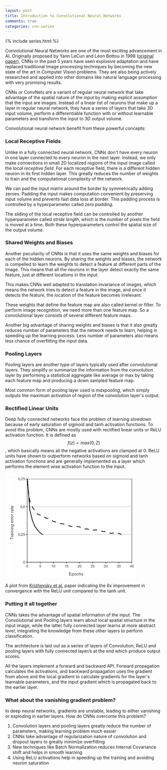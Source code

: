 ```yaml
---
layout: post
title: Introduction to Convolutional Neural Networks
comments: true
categories: cnn-series
---
```


{% include series.html %}

Convolutional Neural Networks are one of the most exciting advancement in AI. Originally proposed by Yann LeCun and Léon Bottou in 1998 ([original paper](http://yann.lecun.com/exdb/publis/pdf/lecun-01a.pdf)), CNNs in the past 5 years have seen explosive adaptation and have replaced traditional Image processing techniques by becoming the new state of the art in Computer Vision problems. They are also being actively researched and applied into other domains like natural language processing with very promising results.

CNNs or ConvNets are a variant of regular neural network that take advantage of the spatial nature of the input by making explicit assumption that the input are images. Instead of a linear list of neurons that make up a layer in regular neural network, they have a series of layers that take 3D input volume, perform a differentiable function with or without learnable parameters and transform the input to 3D output volume.

Convolutional neural network benefit from these powerful concepts:

### Local Receptive Fields

Unlike in a fully connected neural network, CNNs don't have every neuron in one layer connected to every neuron in the next layer.  Instead, we only make connections in small 2D localized regions of the input image called the *local receptive field.* For each receptive field, there is a different hidden neuron in its first hidden layer. This greatly reduces the number of weights to train and the computational complexity of the network.

We can pad the input matrix around the border by symmetrically adding zeroes. Padding the input makes computation convenient by preserving input volume and prevents fast data loss at border.  This padding process is controlled by a hyperparameter called *zero padding*.

The sliding of the local receptive field can be controlled by another hyperparameter called *stride length*, which is the number of pixels the field is moved at a time. Both these hyperparameters control the spatial size of the output volume.

### Shared Weights and Biases

Another peculiarity of CNNs is that it uses the same weights and biases for each of the hidden neurons. By sharing the weights and biases, the network is compelled to learn the weights to detect a feature at different parts of the image. This means that all the neurons in the layer detect exactly the same feature, just at different locations in the input. 

This makes CNNs well adapted to translation invariance of images, which means the network tries to detect a feature in the image, and once it detects the feature, the location of the feature becomes irrelevant. 

These weights that define the feature map are also called kernel or filter. To perform image recognition, we need more than one feature map. So a convolutional layer consists of several different feature maps.

Another big advantage of sharing weights and biases is that it also greatly reduces number of parameters that the network needs to learn, helping in speeding up the learning process. Less number of parameters also means less chance of overfitting the input data.

### Pooling Layers

Pooling layers are another type of layers typically used after convolutional layers. They simplify or summarize the information from the convolution layer by performing a statistical aggregate like average or max by taking each feature map and producing a down sampled feature map. 

Most common form of pooling layer used is *maxpooling*, which simply outputs the maximum activation of region of the convolution layer's output. 

### Rectified Linear Units

Deep fully connected networks face the problem of learning slowdown because of early saturation of sigmoid and tanh activation functions. To avoid this problem, CNNs are mostly used with rectified linear units or ReLU activation function. It is defined as $$f(z) = max(0,Z)$$, which basically means all the negative activations are clamped at 0. ReLU units have shown to outperform networks based on sigmoid and tanh activation functions and are generally implemented as a layer which performs the element wise activation function to the input. 

![ A plot from Krizhevsky et al.](/public/images/alexplot.jpeg)

 A plot from [Krizhevsky et al.](http://www.cs.toronto.edu/~fritz/absps/imagenet.pdf) paper indicating the 6x improvement in convergence with the ReLU unit compared to the tanh unit.

### Putting it all together

CNNs takes the advantage of spatial information of the input. The Convolutional and Pooling layers learn about local spatial structure in the input image, while the latter fully connected layer learns at more abstract level, integrating the knowledge from these other layers to perform classification.

The architecture is laid out as a series of layers of Convolution, ReLU and pooling layers with fully connected layer/s at the end which produce output scores. 

All the layers implement a forward and backward API. Forward propagation calculates the activations, and backward propagation uses the gradient from above and the local gradient to calculate gradients for the layer's learnable parameters, and the input gradient which is propagated back to the earlier layer.

### What about the vanishing gradient problem?

In deep neural networks, gradients are unstable, leading to either vanishing or exploding in earlier layers. How do CNNs overcome this problem?

1. Convolution layers and pooling layers greatly reduce the number of parameters, making learning problem much easier
2. CNNs take advantage of regularization nature of convolution and dropout layers to greatly minimize overfitting
3. New techniques like Batch Normalization reduces Internal Covariance shift and helps in smooth learning
4. Using ReLU activations help in speeding up the training and avoiding neuron saturation
